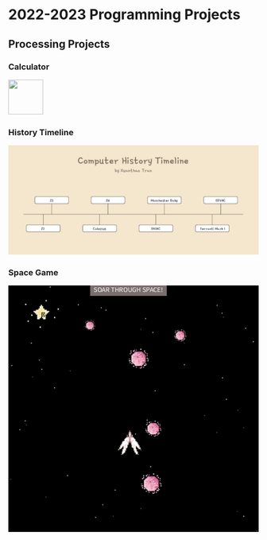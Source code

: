 # 2022-2023 Programming Projects

## Processing Projects
 
### Calculator
<img src="[https://your-image-url.type](https://github.com/XuanthaoT/ProgrammingPortfolio/blob/main/images/calc.png)" width="70" height="70">

### History Timeline
![running timeline](https://github.com/XuanthaoT/ProgrammingPortfolio/blob/main/images/timeline.png?raw=true)

### Space Game 
![running space](https://github.com/XuanthaoT/ProgrammingPortfolio/blob/main/images/space.png?raw=true)
